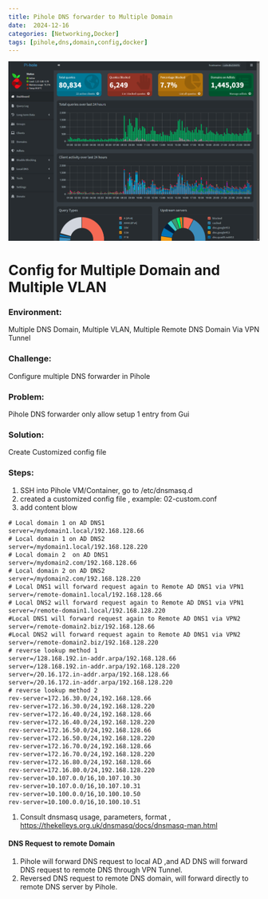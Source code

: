 ```yaml
---
title: Pihole DNS forwarder to Multiple Domain
date:  2024-12-16
categories: [Networking,Docker]
tags: [pihole,dns,domain,config,docker]
---
```

![image info](/assets/images/pihole-dns-forwarder.png)

# Config for Multiple Domain and Multiple VLAN

### Environment:
Multiple DNS Domain, Multiple VLAN, Multiple Remote DNS Domain Via VPN Tunnel
### Challenge:
Configure multiple DNS forwarder in Pihole
### Problem:
Pihole DNS forwarder only allow setup 1 entry from Gui
### Solution:
Create Customized config file
### Steps:

1. SSH into Pihole VM/Container,  go to /etc/dnsmasq.d
2. created a customized config file , example: 02-custom.conf
3. add content blow
```config
# Local domain 1 on AD DNS1
server=/mydomain1.local/192.168.128.66
# Local domain 1 on AD DNS2
server=/mydomain1.local/192.168.128.220
# Local domain 2  on AD DNS1
server=/mydomain2.com/192.168.128.66
# Local domain 2 on AD DNS2
server=/mydomain2.com/192.168.128.220
# Local DNS1 will forward request again to Remote AD DNS1 via VPN1
server=/remote-domain1.local/192.168.128.66
# Local DNS2 will forward request again to Remote AD DNS1 via VPN1
server=/remote-domain1.local/192.168.128.220
#Local DNS1 will forward request again to Remote AD DNS1 via VPN2
server=/remote-domain2.biz/192.168.128.66
#Local DNS2 will forward request again to Remote AD DNS1 via VPN2
server=/remote-domain2.biz/192.168.128.220 
# reverse lookup method 1
server=/128.168.192.in-addr.arpa/192.168.128.66
server=/128.168.192.in-addr.arpa/192.168.128.220
server=/20.16.172.in-addr.arpa/192.168.128.66
server=/20.16.172.in-addr.arpa/192.168.128.220
# reverse lookup method 2
rev-server=172.16.30.0/24,192.168.128.66
rev-server=172.16.30.0/24,192.168.128.220
rev-server=172.16.40.0/24,192.168.128.66
rev-server=172.16.40.0/24,192.168.128.220
rev-server=172.16.50.0/24,192.168.128.66
rev-server=172.16.50.0/24,192.168.128.220
rev-server=172.16.70.0/24,192.168.128.66
rev-server=172.16.70.0/24,192.168.128.220
rev-server=172.16.80.0/24,192.168.128.66
rev-server=172.16.80.0/24,192.168.128.220
rev-server=10.107.0.0/16,10.107.10.30
rev-server=10.107.0.0/16,10.107.10.31
rev-server=10.100.0.0/16,10.100.10.50
rev-server=10.100.0.0/16,10.100.10.51
```
1.  Consult dnsmasq usage, parameters, format , <https://thekelleys.org.uk/dnsmasq/docs/dnsmasq-man.html>



#### DNS Request to remote Domain
1. Pihole will forward DNS request to local AD ,and AD DNS will forward DNS request to remote DNS through VPN Tunnel.
2. Reversed DNS request to remote DNS domain, will forward directly to remote DNS server by Pihole.